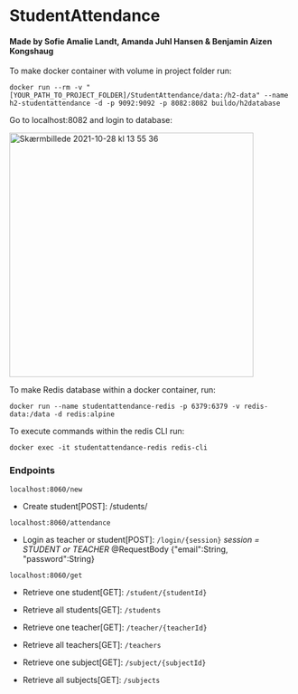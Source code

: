 # StudentAttendance

#### Made by Sofie Amalie Landt, Amanda Juhl Hansen & Benjamin Aizen Kongshaug

To make docker container with volume in project folder run:

```{r, engine='bash', count_lines}
docker run --rm -v "[YOUR_PATH_TO_PROJECT_FOLDER]/StudentAttendance/data:/h2-data" --name h2-studentattendance -d -p 9092:9092 -p 8082:8082 buildo/h2database 
```

Go to localhost:8082 and login to database:
 
<img width="432" alt="Skærmbillede 2021-10-28 kl  13 55 36" src="https://user-images.githubusercontent.com/44894156/139255217-7d1dd14a-103a-45f0-867d-95a345c5761d.png">

To make Redis database within a docker container, run:
```{r, engine='bash', count_lines}
docker run --name studentattendance-redis -p 6379:6379 -v redis-data:/data -d redis:alpine
```

To execute commands within the redis CLI run:
```{r, engine='bash', count_lines}
docker exec -it studentattendance-redis redis-cli
```

### Endpoints

```{r, engine='bash', count_lines}
localhost:8060/new
```

* Create student[POST]: /students/


```{r, engine='bash', count_lines}
localhost:8060/attendance
```

* Login as teacher or student[POST]: ```/login/{session}``` <i>session = STUDENT or TEACHER</i>
@RequestBody {"email":String, "password":String} 

```{r, engine='bash', count_lines}
localhost:8060/get
```

* Retrieve one student[GET]: ```/student/{studentId}```
* Retrieve all students[GET]: ```/students```

* Retrieve one teacher[GET]: ```/teacher/{teacherId}```
* Retrieve all teachers[GET]: ```/teachers```

* Retrieve one subject[GET]: ```/subject/{subjectId}```
* Retrieve all subjects[GET]: ```/subjects```


 

